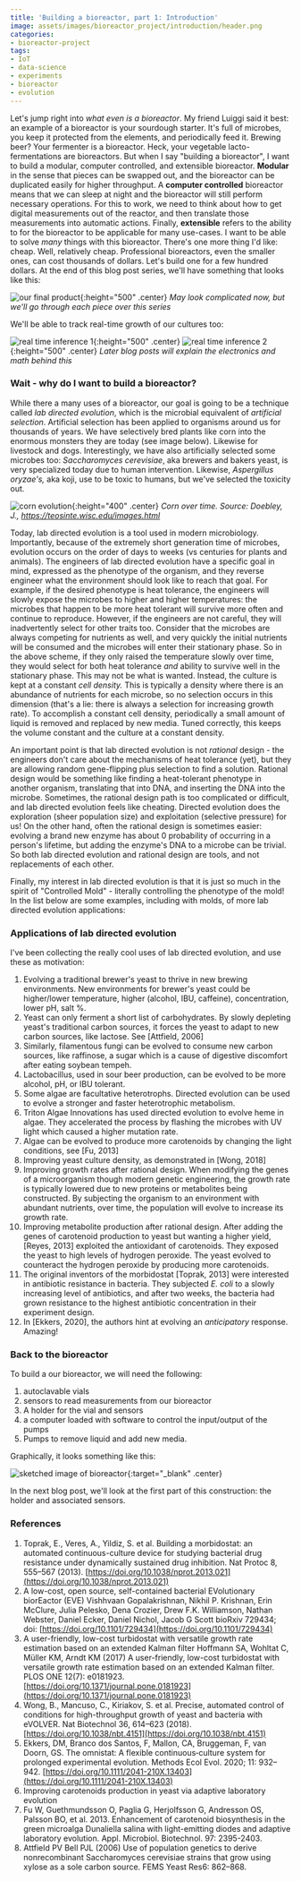 ```yaml
---
title: 'Building a bioreactor, part 1: Introduction'
image: assets/images/bioreactor_project/introduction/header.png
categories:
- bioreactor-project
tags:
- IoT
- data-science
- experiments
- bioreactor
- evolution
---
```


Let's jump right into *what even is a bioreactor*. My friend Luiggi said it best: an example of a bioreactor is your sourdough starter. It's full of microbes, you keep it protected from the elements, and periodically feed it. Brewing beer? Your fermenter is a bioreactor. Heck, your vegetable lacto-fermentations are bioreactors. But when I say "building a bioreactor", I want to build a modular, computer controlled, and extensible bioreactor. **Modular** in the sense that pieces can be swapped out, and the bioreactor can be duplicated easily for higher throughput. A **computer controlled** bioreactor means that we can sleep at night and the bioreactor will still perform necessary operations.  For this to work, we need to think about how to get digital measurements out of the reactor, and then translate those measurements into automatic actions. Finally, **extensible** refers to the ability to for the bioreactor to be applicable for many use-cases. I want to be able to solve *many* things with this bioreactor. There's one more thing I'd like: cheap. Well, relatively cheap. Professional bioreactors, even the smaller ones, can cost thousands of dollars. Let's build one for a few hundred dollars. At the end of this blog post series, we'll have something that looks like this:

![our final product](/assets/images/bioreactor_project/introduction/whole.jpeg){:height="500" .center}
*May look complicated now, but we'll go through each piece over this series*


We'll be able to track real-time growth of our cultures too:

![real time inference 1](/assets/images/bioreactor_project/introduction/rt1.png){:height="500" .center}
![real time inference 2](/assets/images/bioreactor_project/introduction/rt2.png){:height="500" .center}
*Later blog posts will explain the electronics and math behind this*



### Wait - why do I want to build a bioreactor?

While there a many uses of a bioreactor, our goal is going to be a technique called *lab directed evolution*, which is the microbial equivalent of *artificial selection*. Artificial selection has been applied to organisms around us for thousands of years. We have selectively bred plants like corn into the enormous monsters they are today (see image below). Likewise for livestock and dogs. Interestingly, we have also artificially selected some microbes too: *Saccharomyces cerevisiae*, aka brewers and bakers yeast, is very specialized today due to human intervention. Likewise, *Aspergillus oryzae's,* aka koji, use to be toxic to humans, but we've selected the toxicity out. 

![corn evolution](/assets/images/bioreactor_project/introduction/corn.jpg){:height="400" .center}
*Corn over time. Source: Doebley, J., https://teosinte.wisc.edu/images.html*

Today, lab directed evolution is a tool used in modern microbiology. Importantly, because of the extremely short generation time of microbes, evolution occurs on the order of days to weeks (vs centuries for plants and animals). The engineers of lab directed evolution have a specific goal in mind, expressed as the phenotype of the organism, and they reverse engineer what the environment should look like to reach that goal. For example, if the desired phenotype is heat tolerance, the engineers will slowly expose the microbes to higher and higher temperatures: the microbes that happen to be more heat tolerant will survive more often and continue to reproduce. However, if the engineers are not careful, they will inadvertently select for other traits too. Consider that the microbes are always competing for nutrients as well, and very quickly the initial nutrients will be consumed and the microbes will enter their stationary phase. So in the above scheme, if they only raised the temperature slowly over time, they would select for both heat tolerance *and* ability to survive well in the stationary phase. This may not be what is wanted. Instead, the culture is kept at a constant *cell  density.* This is typically a density where there is an abundance of nutrients for each microbe, so no selection occurs in this dimension (that's a lie: there is always a selection for increasing growth rate). To accomplish a constant cell density, periodically a small amount of liquid is removed and replaced by new media. Tuned correctly, this keeps the volume constant and the culture at a constant density. 

An important point is that lab directed evolution is not *rational* design - the engineers don't care about the mechanisms of heat tolerance (yet), but they are allowing random gene-flipping plus selection to find a solution. Rational design would be something like finding a heat-tolerant phenotype in another organism, translating that into DNA, and inserting the DNA into the microbe. Sometimes, the rational design path is too complicated or difficult, and lab directed evolution feels like cheating. Directed evolution does the exploration (sheer population size) and exploitation (selective pressure) for us! On the other hand, often the rational design is sometimes easier: evolving a brand new enzyme has about 0 probability of occurring in a person's lifetime, but adding the enzyme's DNA to a microbe can be trivial. So both lab directed evolution and rational design are tools, and not replacements of each other.  

Finally, my interest in lab directed evolution is that it is just so much in the spirit of "Controlled Mold" - literally controlling the phenotype of the mold! In the list below are some examples, including with molds, of more lab directed evolution applications:

### Applications of lab directed evolution

I've been collecting the really cool uses of lab directed evolution, and use these as motivation: 

1. Evolving a traditional brewer's yeast to thrive in new brewing environments. New environments for brewer's yeast could be higher/lower temperature, higher (alcohol, IBU, caffeine), concentration, lower pH, salt %.
2. Yeast can only ferment a short list of carbohydrates. By slowly depleting yeast's traditional carbon sources, it forces the yeast to adapt to new carbon sources, like lactose. See [Attfield, 2006]
3. Similarly, filamentous fungi can be evolved to consume new carbon sources, like raffinose, a sugar which is a cause of digestive discomfort after eating soybean tempeh.
4. Lactobacillus, used in sour beer production, can be evolved to be more alcohol, pH, or IBU tolerant.
5. Some algae are facultative heterotrophs. Directed evolution can be used to evolve a stronger and faster heterotrophic metabolism.
6. Triton Algae Innovations has used directed evolution to evolve heme in algae. They accelerated the process by flashing the microbes with UV light which caused a higher mutation rate.
7. Algae can be evolved to produce more carotenoids by changing the light conditions, see [Fu, 2013]
8. Improving yeast culture density, as demonstrated in [Wong, 2018]
9. Improving growth rates after rational design. When modifying the genes of a microorganism though modern genetic engineering, the growth rate is typically lowered due to new proteins or metabolites being constructed. By subjecting the organism to an environment with abundant nutrients, over time, the population will evolve to increase its growth rate.
10. Improving metabolite production after rational design. After adding the genes of carotenoid production to yeast but wanting a higher yield, [Reyes, 2013] exploited the antioxidant of carotenoids. They exposed the yeast to high levels of hydrogen peroxide. The yeast evolved to counteract the hydrogen peroxide by producing more carotenoids.
11. The original inventors of the morbidostat [Toprak, 2013] were interested in antibiotic resistance in bacteria. They subjected *E. coli* to a slowly increasing level of antibiotics, and after two weeks, the bacteria had grown resistance to the highest antibiotic concentration in their experiment design.
12. In [Ekkers, 2020], the authors hint at evolving an *anticipatory* response. Amazing!

### Back to the bioreactor

To build a our bioreactor, we will need the following:

1. autoclavable vials
2. sensors to read measurements from our bioreactor
3. A holder for the vial and sensors
4. a computer loaded with software to control the input/output of the pumps
5. Pumps to remove liquid and add new media. 

Graphically, it looks something like this:

![sketched image of bioreactor](/assets/images/bioreactor_project/introduction/header.png){:target="_blank" .center}

In the next blog post, we'll look at the first part of this construction: the holder and associated sensors. 

### References

1. Toprak, E., Veres, A., Yildiz, S. et al. Building a morbidostat: an automated continuous-culture device for studying bacterial drug resistance under dynamically sustained drug inhibition. Nat Protoc 8, 555–567 (2013). [https://doi.org/10.1038/nprot.2013.021](https://doi.org/10.1038/nprot.2013.021)
2. A low-cost, open source, self-contained bacterial EVolutionary biorEactor (EVE)
Vishhvaan Gopalakrishnan, Nikhil P. Krishnan, Erin McClure, Julia Pelesko, Dena Crozier, Drew F.K. Williamson, Nathan Webster, Daniel Ecker, Daniel Nichol, Jacob G Scott
bioRxiv 729434; doi: [https://doi.org/10.1101/729434](https://doi.org/10.1101/729434)
3. A user-friendly, low-cost turbidostat with versatile growth rate estimation based on an extended Kalman filter
Hoffmann SA, Wohltat C, Müller KM, Arndt KM (2017) A user-friendly, low-cost turbidostat with versatile growth rate estimation based on an extended Kalman filter. PLOS ONE 12(7): e0181923. [https://doi.org/10.1371/journal.pone.0181923](https://doi.org/10.1371/journal.pone.0181923)
4. Wong, B., Mancuso, C., Kiriakov, S. et al. Precise, automated control of conditions for high-throughput growth of yeast and bacteria with eVOLVER. Nat Biotechnol 36, 614–623 (2018). [https://doi.org/10.1038/nbt.4151](https://doi.org/10.1038/nbt.4151)
5. Ekkers, DM, Branco dos Santos, F, Mallon, CA, Bruggeman, F, van Doorn, GS. The omnistat: A flexible continuous‐culture system for prolonged experimental evolution. Methods Ecol Evol. 2020; 11: 932– 942. [https://doi.org/10.1111/2041-210X.13403](https://doi.org/10.1111/2041-210X.13403)
6. Improving carotenoids production in yeast via adaptive laboratory evolution
7. Fu W, Guethmundsson O, Paglia G, Herjolfsson G, Andresson OS, Palsson BO, et al. 2013. Enhancement of carotenoid biosynthesis
in the green microalga Dunaliella salina with light-emitting diodes and adaptive laboratory evolution. Appl. Microbiol. Biotechnol.
97: 2395-2403.
8. Attfield PV Bell PJL (2006) Use of population genetics to derive nonrecombinant Saccharomyces cerevisiae strains that grow using xylose as a sole carbon source. FEMS Yeast Res6: 862–868.
